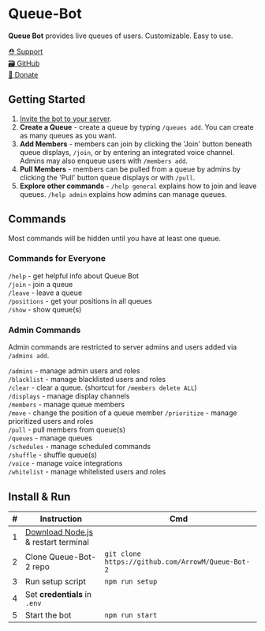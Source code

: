 # Queue-Bot
**Queue Bot** provides live queues of users. Customizable. Easy to use.

[⛑️ Support](https://discord.gg/RbmfnP3)  
[🗃️ GitHub](https://github.com/ArrowM/Queue-Bot-2)  
[💖 Donate](https://www.buymeacoffee.com/Arroww)  

## Getting Started
1. [Invite the bot to your server](https://discord.com/oauth2/authorize?client_id=1246630417168076901).  
2. **Create a Queue** - create a queue by typing `/queues add`. You can create as many queues as you want.  
3. **Add Members** - members can join by clicking the 'Join' button beneath queue displays, `/join`, or by entering an integrated voice channel. Admins may also enqueue users with `/members add`.  
4. **Pull Members** - members can be pulled from a queue by admins by clicking the 'Pull' button queue displays or with `/pull`.  
5. **Explore other commands** - `/help general` explains how to join and leave queues. `/help admin` explains how admins can manage queues.

## Commands
Most commands will be hidden until you have at least one queue.

### Commands for Everyone
`/help` - get helpful info about Queue Bot  
`/join` - join a queue  
`/leave` - leave a queue  
`/positions` - get your positions in all queues  
`/show` - show queue(s)

### Admin Commands
Admin commands are restricted to server admins and users added via `/admins add`.

`/admins` - manage admin users and roles  
`/blacklist` - manage blacklisted users and roles  
`/clear` - clear a queue. (shortcut for `/members delete ALL`)  
`/displays` - manage display channels  
`/members` - manage queue members  
`/move` - change the position of a queue member
`/prioritize` - manage prioritized users and roles  
`/pull` - pull members from queue(s)  
`/queues` - manage queues  
`/schedules` - manage scheduled commands  
`/shuffle` - shuffle queue(s)  
`/voice` - manage voice integrations  
`/whitelist` - manage whitelisted users and roles  

## Install & Run

| # | Instruction                                                                           | Cmd                                               |
|---|---------------------------------------------------------------------------------------|---------------------------------------------------|
| 1 | [Download Node.js](https://nodejs.org/en/download/package-manager) & restart terminal |                                                   |
| 2 | Clone Queue-Bot-2 repo                                                                | `git clone https://github.com/ArrowM/Queue-Bot-2` |
| 3 | Run setup script                                                                      | `npm run setup`                                   |
| 4 | Set **credentials** in `.env`                                                         |                                                   |
| 5 | Start the bot                                                                         | `npm run start`                                   |
